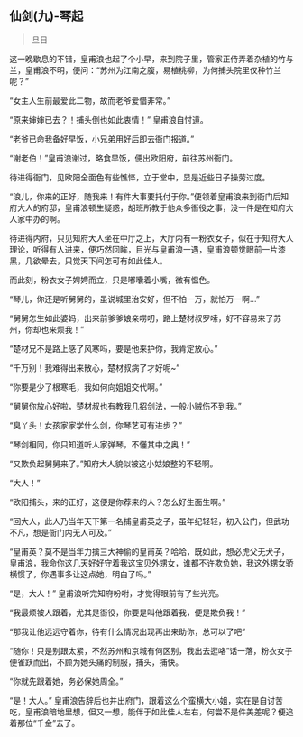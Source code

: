 ## 仙剑(九)-琴起 ##

> 旦日

 

这一晚歇息的不错，皇甫浪也起了个小早，来到院子里，管家正侍弄着杂植的竹与兰，皇甫浪不明，便问：“苏州为江南之腹，易植桃柳，为何捕头院里仅种竹兰呢？”

“女主人生前最爱此二物，故而老爷爱惜非常。”

“原来婶婶已去？！捕头倒也如此衷情！” 皇甫浪自忖道。

“老爷已命我备好早饭，小兄弟用好后即去衙门报道。”

“谢老伯！”皇甫浪谢过，略食早饭，便出欧阳府，前往苏州衙门。

 

 

待进得衙门，见欧阳全面色有些憔悴，立于堂中，显是近些日子操劳过度。

“浪儿，你来的正好，随我来！有件大事要托付于你。”便领着皇甫浪来到衙门后知府大人的府邸，皇甫浪顿生疑惑，胡班所教于他众多衙役之事，没一件是在知府大人家中办的啊。

待进得内府，只见知府大人坐在中厅之上，大厅内有一粉衣女子，似在于知府大人理论，听得有人进来，便巧然回眸，目光与皇甫浪一遇，皇甫浪顿觉眼前一片漆黑，几欲晕去，只觉天下间怎可有如此佳人。

而此刻，粉衣女子娉娉而立，只是嘟囔着小嘴，微有愠色。

“琴儿，你还是听舅舅的，虽说城里治安好，但不怕一万，就怕万一啊…”

“舅舅怎生如此婆妈，出来前爹爹娘亲唠叨，路上楚材叔罗嗦，好不容易来了苏州，你却也来烦我！”

“楚材兄不是路上感了风寒吗，要是他来护你，我肯定放心。”

“千万别！我难得出来散心，楚材叔病了才好呢~”

“你要是少了根寒毛，我如何向姐姐交代啊。”

“舅舅你放心好啦，楚材叔也有教我几招剑法，一般小贼伤不到我。”

“臭丫头！女孩家家学什么剑，你琴艺可有进步？”

“琴剑相同，你只知道听人家弹琴，不懂其中之奥！”

“又欺负起舅舅来了。”知府大人貌似被这小姑娘整的不轻啊。

 

“大人！”

“欧阳捕头，来的正好，这便是你荐来的人？怎么好生面生啊。”

“回大人，此人乃当年天下第一名捕皇甫英之子，虽年纪轻轻，初入公门，但武功不凡，想是衙门内无人可及。”

“皇甫英？莫不是当年力擒三大神偷的皇甫英？哈哈，既如此，想必虎父无犬子，皇甫浪，我命你这几天好好守着我这宝贝外甥女，谁都不许欺负她，我这外甥女骄横惯了，你遇事多让这点她，明白了吗。”

“是，大人！” 皇甫浪听完知府吩咐，才觉得眼前有了些光亮。

“我最烦被人跟着，尤其是衙役，你要是叫他跟着我，便是欺负我！”

“那我让他远远守着你，待有什么情况出现再出来助你，总可以了吧”

“随你！只是别跟太紧，不然苏州和京城有何区别，我出去逛咯”话一落，粉衣女子便雀跃而出，不顾为她头痛的制服，捕头，捕快。

“你就先跟着她，务必保她周全。”

“是！大人。” 皇甫浪告辞后也并出府门，跟着这么个蛮横大小姐，实在是自讨苦吃，皇甫浪暗地里想，但又一想，能伴于如此佳人左右，何尝不是件美差呢？便追着那位“千金”去了。

